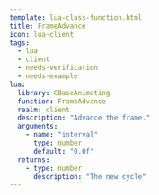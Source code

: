 ```yaml
---
template: lua-class-function.html
title: FrameAdvance
icon: lua-client
tags:
  - lua
  - client
  - needs-verification
  - needs-example
lua:
  library: CBaseAnimating
  function: FrameAdvance
  realm: client
  description: "Advance the frame."
  arguments:
    - name: "interval"
      type: number
      default: "0.0f"
  returns:
    - type: number
      description: "The new cycle"
---
```

